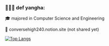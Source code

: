### 👩🏻‍💻 def yangha:

<!--
**conversehigh240/conversehigh240** is a ✨ _special_ ✨ repository because its `README.md` (this file) appears on your GitHub profile.

Here are some ideas to get you started:

- 🔭 I’m currently working on ...
- 🌱 I’m currently learning ...
- 👯 I’m looking to collaborate on ...
- 🤔 I’m looking for help with ...
- 💬 Ask me about ...
- 📫 How to reach me: ...
- 😄 Pronouns: ...
- ⚡ Fun fact: ...
![Top Langs](https://github-readme-stats.vercel.app/api/top-langs/?username=conversehigh240&layout=compact)
-->

🎓 majored in Computer Science and Engineering

🔗 conversehigh240.notion.site (not shared yet)

[![Top Langs](https://github-readme-stats-git-masterrstaa-rickstaa.vercel.app/api/top-langs/?username=conversehigh240&layout=compact&theme=transparent)](https://github.com/anuraghazra/github-readme-stats)


